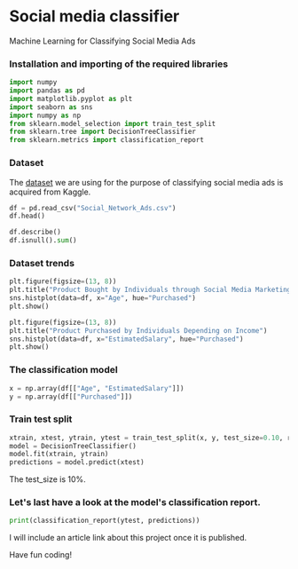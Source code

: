 # Social media classifier
Machine Learning for Classifying Social Media Ads

### Installation and importing of the required libraries

```python
import numpy
import pandas as pd
import matplotlib.pyplot as plt
import seaborn as sns
import numpy as np
from sklearn.model_selection import train_test_split
from sklearn.tree import DecisionTreeClassifier
from sklearn.metrics import classification_report
```

### Dataset
The [dataset](https://medium.com/r/?url=https%3A%2F%2Fwww.kaggle.com%2Fdatasets%2Fd4rklucif3r%2Fsocial-network-ads) we are using for the purpose of classifying social media ads is acquired from Kaggle.

```python
df = pd.read_csv("Social_Network_Ads.csv")
df.head()
```

```python
df.describe()
df.isnull().sum()
```

### Dataset trends

```python
plt.figure(figsize=(13, 8))
plt.title("Product Bought by Individuals through Social Media Marketing")
sns.histplot(data=df, x="Age", hue="Purchased")
plt.show()
```

```python
plt.figure(figsize=(13, 8))
plt.title("Product Purchased by Individuals Depending on Income")
sns.histplot(data=df, x="EstimatedSalary", hue="Purchased")
plt.show()
```

### The classification model

```python
x = np.array(df[["Age", "EstimatedSalary"]])
y = np.array(df[["Purchased"]])
```

### Train test split

```python
xtrain, xtest, ytrain, ytest = train_test_split(x, y, test_size=0.10, random_state=42)
model = DecisionTreeClassifier()
model.fit(xtrain, ytrain)
predictions = model.predict(xtest)
```
The test_size is 10%.

### Let's last have a look at the model's classification report.

```python
print(classification_report(ytest, predictions))
```

I will include an article link about this project once it is published.


Have fun coding!




